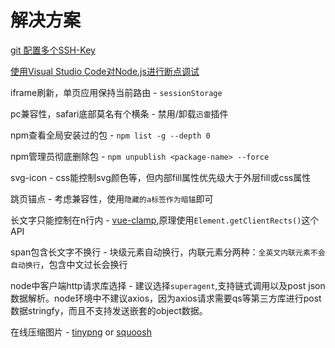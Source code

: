 # 解决方案

[git 配置多个SSH-Key](https://my.oschina.net/stefanzhlg/blog/529403)

[使用Visual Studio Code对Node.js进行断点调试](https://segmentfault.com/a/1190000009084576)

iframe刷新，单页应用保持当前路由 - `sessionStorage`

pc兼容性，safari底部莫名有个横条 - 禁用/卸载`迅雷`插件

npm查看全局安装过的包 - `npm list -g --depth 0`

npm管理员彻底删除包 - `npm unpublish <package-name> --force`

svg-icon - css能控制svg颜色等，但内部fill属性优先级大于外层fill或css属性

跳页锚点 - 考虑兼容性，使用`隐藏的a标签作为暗锚`即可

长文字只能控制在n行内 - [vue-clamp](https://github.com/Justineo/vue-clamp),原理使用`Element.getClientRects()`这个API

span包含长文字不换行 - 块级元素自动换行，内联元素分两种：`全英文内联元素不会自动换行`，包含中文过长会换行

node中客户端http请求库选择 - 建议选择`superagent`,支持链式调用以及post json数据解析。node环境中不建议axios，因为axios请求需要qs等第三方库进行post数据stringfy，而且不支持发送嵌套的object数据。

在线压缩图片 - [tinypng](https://tinypng.com/) or [squoosh](https://squoosh.app/)